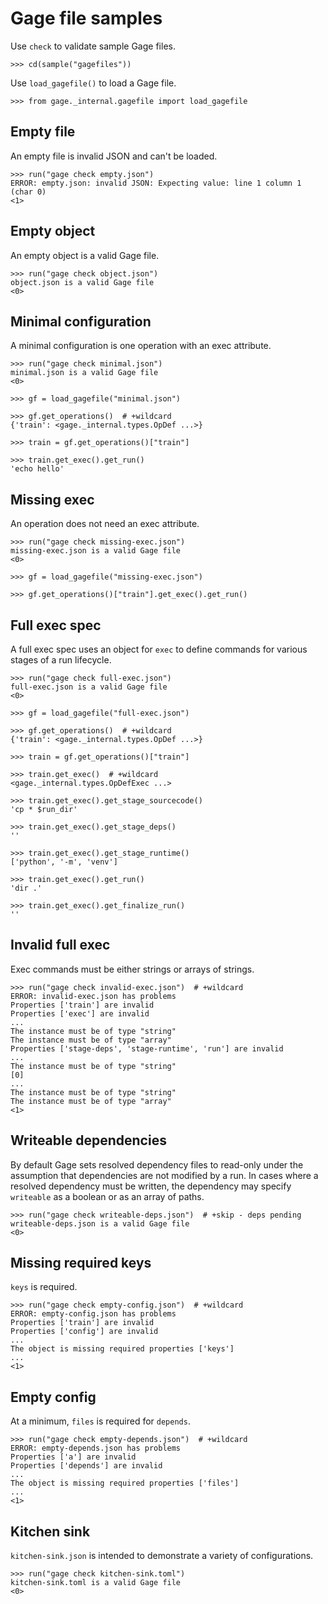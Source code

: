 # Gage file samples

Use `check` to validate sample Gage files.

    >>> cd(sample("gagefiles"))

Use `load_gagefile()` to load a Gage file.

    >>> from gage._internal.gagefile import load_gagefile

## Empty file

An empty file is invalid JSON and can't be loaded.

    >>> run("gage check empty.json")
    ERROR: empty.json: invalid JSON: Expecting value: line 1 column 1 (char 0)
    <1>

## Empty object

An empty object is a valid Gage file.

    >>> run("gage check object.json")
    object.json is a valid Gage file
    <0>

## Minimal configuration

A minimal configuration is one operation with an exec attribute.

    >>> run("gage check minimal.json")
    minimal.json is a valid Gage file
    <0>

    >>> gf = load_gagefile("minimal.json")

    >>> gf.get_operations()  # +wildcard
    {'train': <gage._internal.types.OpDef ...>}

    >>> train = gf.get_operations()["train"]

    >>> train.get_exec().get_run()
    'echo hello'

## Missing exec

An operation does not need an exec attribute.

    >>> run("gage check missing-exec.json")
    missing-exec.json is a valid Gage file
    <0>

    >>> gf = load_gagefile("missing-exec.json")

    >>> gf.get_operations()["train"].get_exec().get_run()

## Full exec spec

A full exec spec uses an object for `exec` to define commands for
various stages of a run lifecycle.

    >>> run("gage check full-exec.json")
    full-exec.json is a valid Gage file
    <0>

    >>> gf = load_gagefile("full-exec.json")

    >>> gf.get_operations()  # +wildcard
    {'train': <gage._internal.types.OpDef ...>}

    >>> train = gf.get_operations()["train"]

    >>> train.get_exec()  # +wildcard
    <gage._internal.types.OpDefExec ...>

    >>> train.get_exec().get_stage_sourcecode()
    'cp * $run_dir'

    >>> train.get_exec().get_stage_deps()
    ''

    >>> train.get_exec().get_stage_runtime()
    ['python', '-m', 'venv']

    >>> train.get_exec().get_run()
    'dir .'

    >>> train.get_exec().get_finalize_run()
    ''

## Invalid full exec

Exec commands must be either strings or arrays of strings.

    >>> run("gage check invalid-exec.json")  # +wildcard
    ERROR: invalid-exec.json has problems
    Properties ['train'] are invalid
    Properties ['exec'] are invalid
    ...
    The instance must be of type "string"
    The instance must be of type "array"
    Properties ['stage-deps', 'stage-runtime', 'run'] are invalid
    ...
    The instance must be of type "string"
    [0]
    ...
    The instance must be of type "string"
    The instance must be of type "array"
    <1>

## Writeable dependencies

By default Gage sets resolved dependency files to read-only under the
assumption that dependencies are not modified by a run. In cases where a
resolved dependency must be written, the dependency may specify
`writeable` as a boolean or as an array of paths.

    >>> run("gage check writeable-deps.json")  # +skip - deps pending
    writeable-deps.json is a valid Gage file
    <0>

## Missing required keys

`keys` is required.

    >>> run("gage check empty-config.json")  # +wildcard
    ERROR: empty-config.json has problems
    Properties ['train'] are invalid
    Properties ['config'] are invalid
    ...
    The object is missing required properties ['keys']
    ...
    <1>

## Empty config

At a minimum, `files` is required for `depends`.

    >>> run("gage check empty-depends.json")  # +wildcard
    ERROR: empty-depends.json has problems
    Properties ['a'] are invalid
    Properties ['depends'] are invalid
    ...
    The object is missing required properties ['files']
    ...
    <1>

## Kitchen sink

`kitchen-sink.json` is intended to demonstrate a variety of
configurations.

    >>> run("gage check kitchen-sink.toml")
    kitchen-sink.toml is a valid Gage file
    <0>
